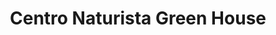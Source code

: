 ---
title: "Centro Naturista Green House"
url: /quito/centro-naturista-green-house/
shop: frutería
---